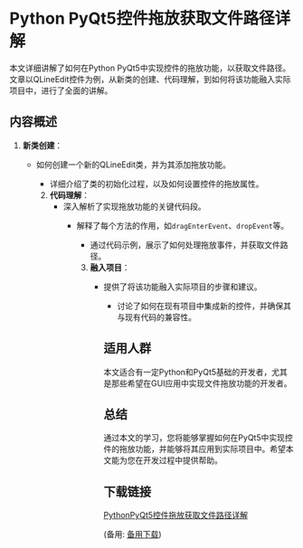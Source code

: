 # Python PyQt5控件拖放获取文件路径详解

本文详细讲解了如何在Python PyQt5中实现控件的拖放功能，以获取文件路径。文章以QLineEdit控件为例，从新类的创建、代码理解，到如何将该功能融入实际项目中，进行了全面的讲解。

## 内容概述

1. **新类创建**：
   - 如何创建一个新的QLineEdit类，并为其添加拖放功能。
      - 详细介绍了类的初始化过程，以及如何设置控件的拖放属性。

      2. **代码理解**：
         - 深入解析了实现拖放功能的关键代码段。
            - 解释了每个方法的作用，如`dragEnterEvent`、`dropEvent`等。
               - 通过代码示例，展示了如何处理拖放事件，并获取文件路径。

               3. **融入项目**：
                  - 提供了将该功能融入实际项目的步骤和建议。
                     - 讨论了如何在现有项目中集成新的控件，并确保其与现有代码的兼容性。

                     ## 适用人群

                     本文适合有一定Python和PyQt5基础的开发者，尤其是那些希望在GUI应用中实现文件拖放功能的开发者。

                     ## 总结

                     通过本文的学习，您将能够掌握如何在PyQt5中实现控件的拖放功能，并能够将其应用到实际项目中。希望本文能为您在开发过程中提供帮助。

                     ## 下载链接
                     [PythonPyQt5控件拖放获取文件路径详解](https://pan.quark.cn/s/a9677ece4bc9) 

                     (备用: [备用下载](https://pan.baidu.com/s/1hXhIDOYgRd8kCHMWTCcdYg?pwd=1234))
